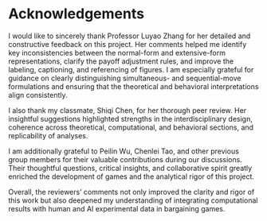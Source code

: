 # Acknowledgements

I would like to sincerely thank Professor Luyao Zhang for her detailed and constructive feedback on this project. Her comments helped me identify key inconsistencies between the normal-form and extensive-form representations, clarify the payoff adjustment rules, and improve the labeling, captioning, and referencing of figures. I am especially grateful for guidance on clearly distinguishing simultaneous- and sequential-move formulations and ensuring that the theoretical and behavioral interpretations align consistently.

I also thank my classmate, Shiqi Chen, for her thorough peer review. Her insightful suggestions highlighted strengths in the interdisciplinary design, coherence across theoretical, computational, and behavioral sections, and replicability of analyses. 

I am additionally grateful to Peilin Wu, Chenlei Tao, and other previous group members for their valuable contributions during our discussions. Their thoughtful questions, critical insights, and collaborative spirit greatly enriched the development of games and the analytical rigor of this project.

Overall, the reviewers’ comments not only improved the clarity and rigor of this work but also deepened my understanding of integrating computational results with human and AI experimental data in bargaining games.
